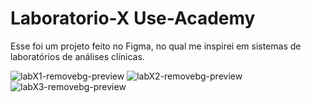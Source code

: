 # Laboratorio-X Use-Academy

Esse foi um projeto feito no Figma, no qual me inspirei em sistemas de laboratórios de análises clínicas. 

![labX1-removebg-preview](https://user-images.githubusercontent.com/103080632/161873247-9087100e-5527-4514-9c46-6143ef729620.png)
![labX2-removebg-preview](https://user-images.githubusercontent.com/103080632/161873250-de01f4e5-b114-41ef-8bd5-039c70657177.png)
![labX3-removebg-preview](https://user-images.githubusercontent.com/103080632/161873254-1997aced-6ecb-420f-b055-bb10f7fdb8ed.png)
